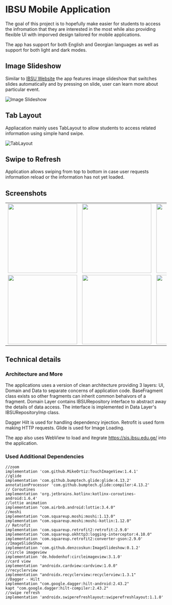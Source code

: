 # IBSU Mobile Application

The goal of this project is to hopefully make easier for students to access the infromation that they are interested in the most while also providing flexible UI with imporved design tailored for mobile applications.

The app has support for both English and Georgian languages as well as support for both light and dark modes.


## Image Slideshow

Similar to [IBSU Website](https://ibsu.edu.ge/) the app features image slideshow that switches slides automatically and by pressing on slide, user can learn more about particular event.

![Image Slideshow](https://github.com/TG721/IBSU_Android-_App/assets/85778941/1d2f7580-f957-4203-988c-10fe93b83aa9)

## Tab Layout

Appliacation mainly uses TabLayout to allow students to access related information using simple hand swipe.

![TabLayout](https://github.com/TG721/IBSU_Android-_App/assets/85778941/81957238-9ec5-4b93-8008-587754082a74)



## Swipe to Refresh 

Application allows swiping from top to bottom in case user requests information reload or the information has not yet loaded.

## Screenshots

<table >

   <tr>
      <td><img src="https://github.com/TG721/IBSU_Android-_App/assets/85778941/53754aab-f280-4692-bc3d-200258cec47b" width="216"></td>
      <td><img src="https://github.com/TG721/IBSU_Android-_App/assets/85778941/cbbb20ca-d852-4fe7-a5e0-0de1d762ff64" width="216"> </td>
      <td><img src="https://github.com/TG721/IBSU_Android-_App/assets/85778941/e21ebe4f-e86a-4974-8886-feae6b9028a9" width="216"></td>
      <td><img src="https://github.com/TG721/IBSU_Android-_App/assets/85778941/fe0a9923-793c-4f9e-94a1-f16da6c64d6a" width="216"></td>
   </tr>
   <tr>
      <td><img src="https://github.com/TG721/IBSU_Android-_App/assets/85778941/4be71b12-54cc-47b8-a9b0-8cea1f30a318" width="216"></td>
      <td><img src="https://github.com/TG721/IBSU_Android-_App/assets/85778941/ce524982-f681-417a-a8a0-18ebcaf0a0a9" width="216"></td>
      <td><img src="https://github.com/TG721/IBSU_Android-_App/assets/85778941/8d0f0e9d-b923-49bf-9ee9-90388d283d47" width="216"></td>
      <td><img src="https://github.com/TG721/IBSU_Android_App/assets/85778941/c945d2a3-6ca6-4b5b-bf16-32db017bd969" width="216"></td>
   </tr>

</table>


## Technical details

### Architecture and More

The applications uses a version of clean architecture providing 3 layers: UI, Domain and Data to separate concerns of application code.
BaseFragment class exists so other fragments can inherit common behaivors of a fragment.
Domain Layer contains IBSURepository interface to abstract away the details of data access. The interface is implemented in Data Layer's IBSURepositoryImp class. 

Dagger Hilt is used for handling dependency injection.
Retrofit is used form making HTTP requests.
Glide is used for Image Loading.

The app also uses WebView to load and itegrate https://sis.ibsu.edu.ge/ into the application.



### Used Additional Dependencies

    //zoom
    implementation 'com.github.MikeOrtiz:TouchImageView:1.4.1' 
    //glide
    implementation 'com.github.bumptech.glide:glide:4.13.2'
    annotationProcessor 'com.github.bumptech.glide:compiler:4.13.2'
    // Coroutines
    implementation 'org.jetbrains.kotlinx:kotlinx-coroutines-android:1.6.4'
    //lottie animation
    implementation "com.airbnb.android:lottie:3.4.0"
    //moshi
    implementation "com.squareup.moshi:moshi:1.13.0"
    implementation "com.squareup.moshi:moshi-kotlin:1.12.0"
    // Retrofit
    implementation 'com.squareup.retrofit2:retrofit:2.9.0'
    implementation "com.squareup.okhttp3:logging-interceptor:4.10.0"
    implementation 'com.squareup.retrofit2:converter-gson:2.9.0'
    //ImageSlideShow
    implementation 'com.github.denzcoskun:ImageSlideshow:0.1.2'
    //circle imageview
    implementation 'de.hdodenhof:circleimageview:3.1.0'
    //card view
    implementation "androidx.cardview:cardview:1.0.0"
    //recyclerview
    implementation "androidx.recyclerview:recyclerview:1.3.1"
    //Dagger - Hilt
    implementation "com.google.dagger:hilt-android:2.43.2"
    kapt "com.google.dagger:hilt-compiler:2.43.2"
    //swipe refresh
    implementation 'androidx.swiperefreshlayout:swiperefreshlayout:1.1.0'

